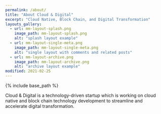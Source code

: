```yaml
---
permalink: /about/
title: "About Cloud & Digital"
excerpt: "Cloud Native, Block Chain, and Digital Transformation"
layouts_gallery:
  - url: mm-layout-splash.png
    image_path: mm-layout-splash.png
    alt: "splash layout example"
  - url: mm-layout-single-meta.png
    image_path: mm-layout-single-meta.png
    alt: "single layout with comments and related posts"
  - url: mm-layout-archive.png
    image_path: mm-layout-archive.png
    alt: "archive layout example"
modified: 2021-02-25
---
```


{% include base_path %}

Cloud & Digital is a technology-driven startup which is working on cloud native and block chain technology development to streamline and accelerate digital transformation.  
